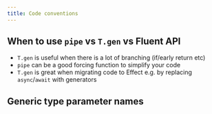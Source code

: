 ```yaml
---
title: Code conventions
---
```


## When to use `pipe` vs `T.gen` vs Fluent API

- `T.gen` is useful when there is a lot of branching (if/early return etc)
- `pipe` can be a good forcing function to simplify your code
- `T.gen` is great when migrating code to Effect e.g. by replacing `async`/`await` with generators

## Generic type parameter names
